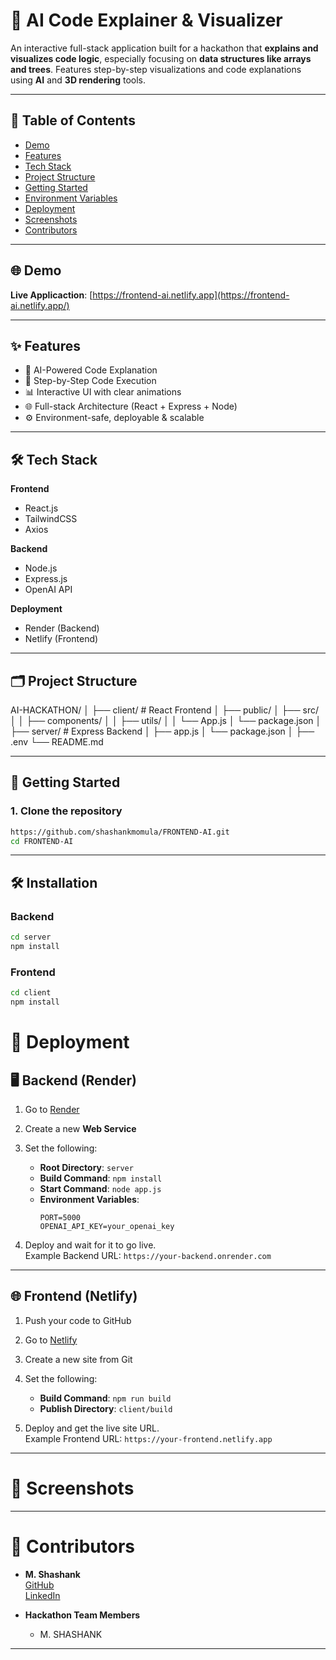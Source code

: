 
# 🚀 AI Code Explainer & Visualizer

An interactive full-stack application built for a hackathon that **explains and visualizes code logic**, especially focusing on **data structures like arrays and trees**. Features step-by-step visualizations and code explanations using **AI** and **3D rendering** tools.

---

## 📌 Table of Contents

- [Demo](#-demo)
- [Features](#-features)
- [Tech Stack](#-tech-stack)
- [Project Structure](#-project-structure)
- [Getting Started](#-getting-started)
- [Environment Variables](#-environment-variables)
- [Deployment](#-deployment)
- [Screenshots](#-screenshots)
- [Contributors](#-contributors)

---

## 🌐 Demo

**Live Applicaction**: [https://frontend-ai.netlify.app](https://frontend-ai.netlify.app/)


---

## ✨ Features

- 🧠 AI-Powered Code Explanation
- 🔎 Step-by-Step Code Execution
- 📊 Interactive UI with clear animations
- 🌐 Full-stack Architecture (React + Express + Node)
- ⚙️ Environment-safe, deployable & scalable

---

## 🛠 Tech Stack

**Frontend**
- React.js
- TailwindCSS
- Axios

**Backend**
- Node.js
- Express.js
- OpenAI API

**Deployment**
- Render (Backend)
- Netlify (Frontend)

---

## 🗂 Project Structure

AI-HACKATHON/
│
├── client/ # React Frontend
│ ├── public/
│ ├── src/
│ │ ├── components/
│ │ ├── utils/
│ │ └── App.js
│ └── package.json
│
├── server/ # Express Backend
│ ├── app.js
│ └── package.json
│
├── .env
└── README.md


---

## 🧩 Getting Started

### 1. Clone the repository

```bash
https://github.com/shashankmomula/FRONTEND-AI.git
cd FRONTEND-AI
```

---

## 🛠️ Installation

### Backend

```bash
cd server
npm install
```

### Frontend

```bash
cd client
npm install
```

# 🚀 Deployment

## 🖥 Backend (Render)

1. Go to [Render](https://render.com)
2. Create a new **Web Service**
3. Set the following:

   - **Root Directory**: `server`
   - **Build Command**: `npm install`
   - **Start Command**: `node app.js`
   - **Environment Variables**:  
     ```env
     PORT=5000
     OPENAI_API_KEY=your_openai_key
     ```

4. Deploy and wait for it to go live.  
   Example Backend URL: `https://your-backend.onrender.com`

---

## 🌐 Frontend (Netlify)

1. Push your code to GitHub
2. Go to [Netlify](https://netlify.com)
3. Create a new site from Git
4. Set the following:

   - **Build Command**: `npm run build`
   - **Publish Directory**: `client/build`

5. Deploy and get the live site URL.  
   Example Frontend URL: `https://your-frontend.netlify.app`

---

# 📸 Screenshots



[](link-to-homepage-screenshot)



---

# 👥 Contributors

- **M. Shashank**  
  [GitHub](https://github.com/shashankmomula)  
  [LinkedIn](https://www.linkedin.com/in/momula-shashank-92a2a925a/)

- **Hackathon Team Members**
  - M. SHASHANK 
  

---

